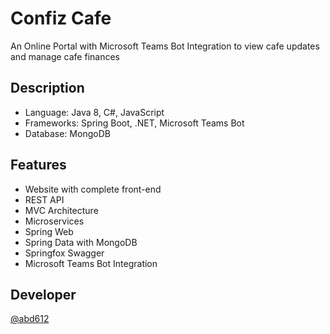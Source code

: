 # Confiz Cafe

An Online Portal with Microsoft Teams Bot Integration to view cafe updates and manage cafe finances

## Description

* Language: Java 8, C#, JavaScript
* Frameworks: Spring Boot, .NET, Microsoft Teams Bot
* Database: MongoDB

## Features

* Website with complete front-end
* REST API
* MVC Architecture
* Microservices
* Spring Web
* Spring Data with MongoDB
* Springfox Swagger
* Microsoft Teams Bot Integration

## Developer
 
[@abd612](https://github.com/abd612)